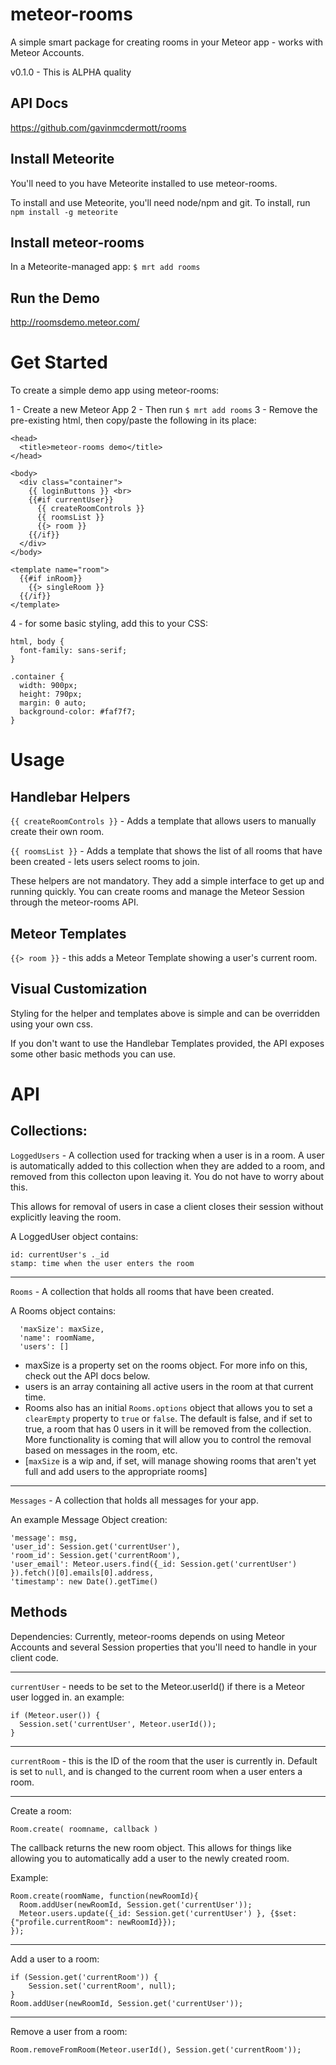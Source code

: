 meteor-rooms
============
A simple smart package for creating rooms in your Meteor app - works with Meteor Accounts.

v0.1.0 - This is ALPHA quality

API Docs
--------
https://github.com/gavinmcdermott/rooms

Install Meteorite
------------
You'll need to you have Meteorite installed to use meteor-rooms.

To install and use Meteorite, you'll need node/npm and git. To install, run `npm install -g meteorite`

Install meteor-rooms
-----------
In a Meteorite-managed app: `$ mrt add rooms`

Run the Demo
-----------
http://roomsdemo.meteor.com/

Get Started
======
To create a simple demo app using meteor-rooms:

1 - Create a new Meteor App
2 - Then run  `$ mrt add rooms`
3 - Remove the pre-existing html, then copy/paste the following in its place:

    <head>
      <title>meteor-rooms demo</title>
    </head>

    <body>
      <div class="container">
        {{ loginButtons }} <br>
        {{#if currentUser}}
          {{ createRoomControls }}
          {{ roomsList }}
          {{> room }}
        {{/if}}
      </div>
    </body>

    <template name="room">
      {{#if inRoom}}
        {{> singleRoom }}
      {{/if}}
    </template>

4 - for some basic styling, add this to your CSS:

    html, body {
      font-family: sans-serif;
    }

    .container {
      width: 900px;
      height: 790px;
      margin: 0 auto;
      background-color: #faf7f7;
    }

Usage
=====
Handlebar Helpers
------
`{{ createRoomControls }}` - Adds a template that allows users to manually create their own room.

`{{ roomsList }}` - Adds a template that shows the list of all rooms that have been created - lets users select rooms to join.

These helpers are not mandatory. They add a simple interface to get up  and running quickly. You can create rooms and manage the Meteor Session through the meteor-rooms API.

Meteor Templates
------
`{{> room }}` - this adds a Meteor Template showing a user's current room.

Visual Customization
-------
Styling for the helper and templates above is simple and can be overridden using your own css.

If you don't want to use the Handlebar Templates provided, the API exposes some other basic methods you can use.


API
====
Collections:
------
`LoggedUsers` - A collection used for tracking when a user is in a room. A user is automatically added to this collection when they are added to a room, and removed from this collecton upon leaving it. You do not have to worry about this.

This allows for removal of users in case a client closes their session without explicitly leaving the room.

A LoggedUser object contains:

    id: currentUser's ._id
    stamp: time when the user enters the room

------
`Rooms` - A collection that holds all rooms that have been created.

A Rooms object contains:

      'maxSize': maxSize,
      'name': roomName,
      'users': []

- maxSize is a property set on the rooms object. For more info on this, check out the API docs below.
- users is an array containing all active users in the room at that current time.
- Rooms also has an initial `Rooms.options` object that allows you to set a `clearEmpty` property to `true` or `false`. The default is false, and if set to true, a room that has 0 users in it will be removed from the collection. More functionality is coming that will allow you to control the removal based on messages in the room, etc.
- [`maxSize` is a wip and, if set, will manage showing rooms that aren't yet full and add users to the appropriate rooms]

------
`Messages` - A collection that holds all messages for your app.

An example Message Object creation:

    'message': msg,
    'user_id': Session.get('currentUser'),
    'room_id': Session.get('currentRoom'),
    'user_email': Meteor.users.find({_id: Session.get('currentUser') }).fetch()[0].emails[0].address,
    'timestamp': new Date().getTime()


Methods
---
Dependencies: Currently, meteor-rooms depends on using Meteor Accounts and several Session properties that you'll need to handle in your client code.

---
`currentUser` - needs to be set to the Meteor.userId() if there is a Meteor user logged in.
an example:

    if (Meteor.user()) {
      Session.set('currentUser', Meteor.userId());
    }

-----
`currentRoom` - this is the ID of the room that the user is currently in. Default is set to `null`, and is changed to the current room when a user enters a room.

---
Create a room:

    Room.create( roomname, callback )

The callback returns the new room object. This allows for things like allowing you to automatically add a user to the newly created room.

Example:

    Room.create(roomName, function(newRoomId){
      Room.addUser(newRoomId, Session.get('currentUser'));
      Meteor.users.update({_id: Session.get('currentUser') }, {$set:{"profile.currentRoom": newRoomId}});
    });

---
Add a user to a room:

    if (Session.get('currentRoom')) {
        Session.set('currentRoom', null);
    }
    Room.addUser(newRoomId, Session.get('currentUser'));

---
Remove a user from a room:

    Room.removeFromRoom(Meteor.userId(), Session.get('currentRoom'));

